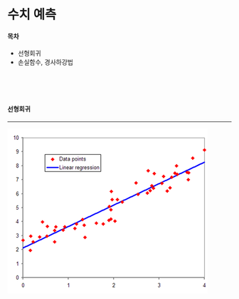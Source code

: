 <h1 id="-">수치 예측</h1>
<h4 id="-">목차</h4>
<ul>
<li>선형회귀</li>
<li>손실함수, 경사하강법</li>
</ul>
<p><br>
<br>
<br></p>
<h4 id="-">선형회귀</h4>
<hr>

<p><img src="/Image/Linear_Regression.png"></p>
